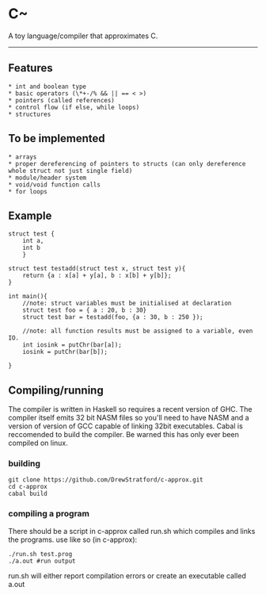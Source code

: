 # C~

A toy language/compiler that approximates C.

---

## Features

	* int and boolean type
	* basic operators (\*+-/% && || == < >)
	* pointers (called references)
	* control flow (if else, while loops)
	* structures

## To be implemented

	* arrays
	* proper dereferencing of pointers to structs (can only dereference whole struct not just single field)
	* module/header system
	* void/void function calls
	* for loops

## Example

	struct test {
		int a,
		int b
		}
	
	struct test testadd(struct test x, struct test y){
		return {a : x[a] + y[a], b : x[b] + y[b]};
	}

	int main(){
		//note: struct variables must be initialised at declaration
		struct test foo = { a : 20, b : 30}
		struct test bar = testadd(foo, {a : 30, b : 250 });

		//note: all function results must be assigned to a variable, even IO.
		int iosink = putChr(bar[a]);
		iosink = putChr(bar[b]);
		
	}

## Compiling/running

The compiler is written in Haskell so requires a recent version of GHC. The compiler itself
emits 32 bit NASM files so you'll need to have NASM and a version of version of GCC capable
of linking 32bit executables. Cabal is reccomended to build the compiler. Be warned this
has only ever been compiled on linux.

### building

	git clone https://github.com/DrewStratford/c-approx.git
	cd c-approx
	cabal build

### compiling a program

There should be a script in c-approx called run.sh which compiles and links the programs.
use like so (in c-approx):

	./run.sh test.prog
	./a.out #run output

run.sh will either report compilation errors or create an executable called a.out
